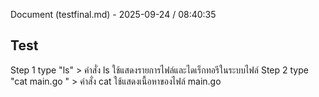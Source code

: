 Document (testfinal.md) - 2025-09-24 / 08:40:35

## Test 
Step 1 type "ls" > คำสั่ง ls ใช้แสดงรายการไฟล์และไดเร็กทอรีในระบบไฟล์
Step 2 type "cat main.go " > คำสั่ง cat ใช้แสดงเนื้อหาของไฟล์ main.go
